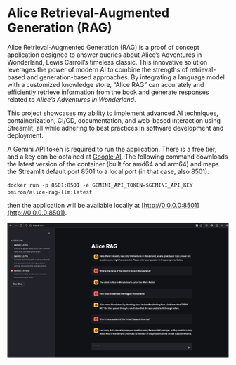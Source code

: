 # Alice Retrieval-Augmented Generation (RAG)

Alice Retrieval-Augmented Generation (RAG) is a proof of concept application designed to answer queries about Alice’s Adventures in Wonderland, Lewis Carroll’s timeless classic. This innovative solution leverages the power of modern AI to combine the strengths of retrieval-based and generation-based approaches. By integrating a language model with a customized knowledge store, “Alice RAG” can accurately and efficiently retrieve information from the book and generate responses related to *Alice’s Adventures in Wonderland*.

This project showcases my ability to implement advanced AI techniques, containerization, CI/CD, documentation, and web-based interaction using Streamlit, all while adhering to best practices in software development and deployment.

A Gemini API token is required to run the application. There is a free tier, and a key can be obtained at [Google AI](https://ai.google.dev/pricing). The following command downloads the latest version of the container (built for amd64 and arm64) and maps the Streamlit default port 8501 to a local port (in that case, also 8501).

```
docker run -p 8501:8501 -e GEMINI_API_TOKEN=$GEMINI_API_KEY pmiron/alice-rag-llm:latest
```
then the application will be available locally at [http://0.0.0.0:8501](http://0.0.0.0:8501).

![screnshot-alicerage](img/alicerag.png)
